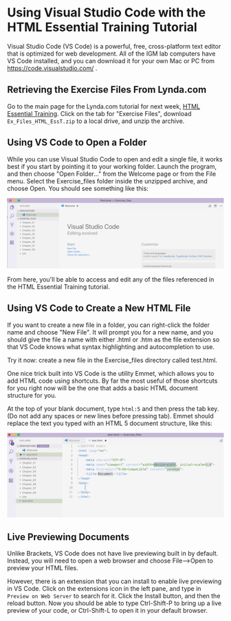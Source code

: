 # Using Visual Studio Code with the HTML Essential Training Tutorial

Visual Studio Code (VS Code) is a powerful, free, cross-platform text editor that is optimized for web development. All of the IGM lab computers have VS Code installed, and you can download it for your own Mac or PC from https://code.visualstudio.com/ .

## Retrieving the Exercise Files From Lynda.com
Go to the main page for the Lynda.com tutorial for next week, [HTML Essential Training](https://www.lynda.com/Web-Development-tutorials/HTML-Essential-Training/170427-2.html?org=rit.edu). Click on the tab for "Exercise Files", download `Ex_Files_HTML_EssT.zip` to a local drive, and unzip the archive.

## Using VS Code to Open a Folder
While you can use Visual Studio Code to open and edit a single file, it works best if you start by pointing it to your working folder. Launch the program, and then choose "Open Folder..." from the Welcome page or from the File menu. Select the Exercise_files folder inside the unzipped archive, and choose Open. You should see something like this: 

![VS Code with Exercise Files](vscode-exercisefiles.png)

From here, you'll be able to access and edit any of the files referenced in the HTML Essential Training tutorial. 

## Using VS Code to Create a New HTML File
If you want to create a new file in a folder, you can right-click the folder name and choose "New File". It will prompt you for a new name, and you should give the file a name with either .html or .htm as the file extension so that VS Code knows what syntax highlighting and autocompletion to use. 

Try it now: create a new file in the Exercise_files directory called test.html.  

One nice trick built into VS Code is the utility Emmet, which allows you to add HTML code using shortcuts. By far the most useful of those shortcuts for you right now will be the one that adds a basic HTML document structure for you. 

At the top of your blank document, type `html:5` and then press the tab key. (Do not add any spaces or new lines before pressing tab). Emmet should replace the text you typed with an HTML 5 document structure, like this: 

![VS Code HTML 5 Document](vscode-html5.png)

## Live Previewing Documents
Unlike Brackets, VS Code does not have live previewing built in by default. Instead, you will need to open a web browser and choose File-->Open to preview your HTML files. 

However, there is an extension that you can install to enable live previewing in VS Code. Click on the extensions icon in the left pane, and type in `Preview on Web Server` to search for it. Click the Install button, and then the reload button. Now you should be able to type Ctrl-Shift-P to bring up a live preview of your code, or Ctrl-Shift-L to open it in your default browser. 
